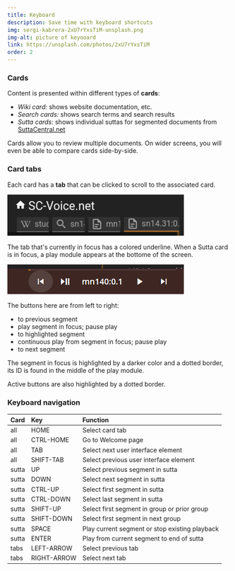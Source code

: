 ```yaml
---
title: Keyboard
description: Save time with keyboard shortcuts
img: sergi-kabrera-2xU7rYxsTiM-unsplash.png
img-alt: picture of keyooard
link: https://unsplash.com/photos/2xU7rYxsTiM
order: 2
---
```


### Cards

Content is presented within different types of **cards**:

* *Wiki card:* shows website documentation, etc.
* *Search cards:*  shows search terms and search results
* *Sutta cards:* shows individual suttas for segmented documents from [SuttaCentral.net](https://suttacentral.net)

Cards allow you to review multiple documents. 
On wider screens, you will even be able to compare cards side-by-side.

### Card tabs

Each card has a **tab** that can be clicked to scroll to the associated card.

<p>
<img src="img/tabs.png" class="ebt-image" alt="image of card tabs" style="width:400px;"/>
</p>

The tab that's currently in focus has a colored underline. When a Sutta card is in focus, a play module appears at the bottome of the screen.

<p><img src="img/play.png" class="ebt-image" alt="screenshot of play module" style="width: 400px;"></p>

The buttons here are from left to right: 
- to previous segment
- play segment in focus; pause play 
- to highlighted segment 
- continuous play from segment in focus; pause play
- to next segment

The segment in focus is highlighted by a darker color and a dotted border, its ID is found in the middle of the play module. 

Active buttons are also highlighted by a dotted border. 

### Keyboard navigation

| Card | Key | Function |
| :---- | :---- | :---- |
| all | HOME | Select card tab
| all | CTRL-HOME | Go to Welcome page
| all | TAB | Select next user interface element
| all | SHIFT-TAB | Select previous user interface element
| sutta | UP | Select previous segment in sutta
| sutta | DOWN | Select next segment in sutta
| sutta | CTRL-UP | Select first segment in sutta
| sutta | CTRL-DOWN | Select last segment in sutta
| sutta | SHIFT-UP | Select first segment in group or prior group
| sutta | SHIFT-DOWN | Select first segment in next group
| sutta | SPACE | Play current segment or stop existing playback
| sutta | ENTER | Play from current segment to end of sutta 
| tabs | LEFT-ARROW | Select previous tab 
| tabs | RIGHT-ARROW | Select next tab

